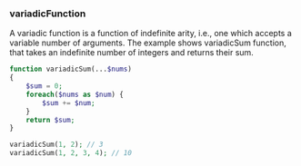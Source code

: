 ### variadicFunction

A variadic function is a function of indefinite arity, i.e., one which accepts a variable number of arguments.
The example shows variadicSum function, that takes an indefinite number of integers and returns their sum.

```php
function variadicSum(...$nums)
{
    $sum = 0;
    foreach($nums as $num) {
        $sum += $num;
    }
    return $sum;
}
```

```php
variadicSum(1, 2); // 3
variadicSum(1, 2, 3, 4); // 10
```
